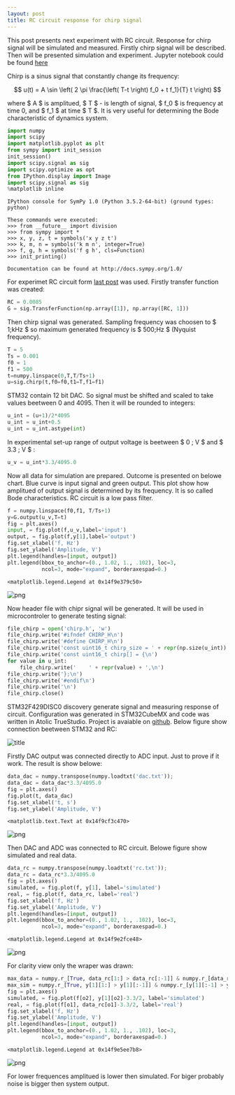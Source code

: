 ```yaml
---
layout: post
title: RC circuit response for chirp signal
---
```


This post presents next experiment with RC circuit. Response for chirp signal will be simulated and measured. Firstly chirp signal will be described. Then will be presented simulation and experiment.
Jupyter notebook could be found [here](https://github.com/KozikR/RC_reaction_for_chirp_signal/blob/master/RC_reaction_for_chirp_signal.ipynb)

Chirp is a sinus signal that constantly change its frequency:

$$ u(t) = A \sin \left(  2 \pi \frac{\left( T-t \right) f_0 + t f_1}{T} t \right) $$

where $ A $ is amplitued, $ T $ - is length of signal, $ f_0 $ is frequency at time 0, and $ f_1 $ at time $ T $.
It is very useful for determining the Bode characteristic of dynamics system.


```python
import numpy
import scipy
import matplotlib.pyplot as plt
from sympy import init_session
init_session() 
import scipy.signal as sig
import scipy.optimize as opt
from IPython.display import Image
import scipy.signal as sig
%matplotlib inline
```

    IPython console for SymPy 1.0 (Python 3.5.2-64-bit) (ground types: python)
    
    These commands were executed:
    >>> from __future__ import division
    >>> from sympy import *
    >>> x, y, z, t = symbols('x y z t')
    >>> k, m, n = symbols('k m n', integer=True)
    >>> f, g, h = symbols('f g h', cls=Function)
    >>> init_printing()
    
    Documentation can be found at http://docs.sympy.org/1.0/
    

For experimet RC circuit form [last post](http://kozikr.github.io/RC-circuit/) was used. Firstly transfer function was created:


```python
RC = 0.0085
G = sig.TransferFunction(np.array([1]), np.array([RC, 1]))
```

Then chirp signal was generated. Sampling frequency was choosen to  $ 1\;kHz $  so maximum generated frequency is  $  500\;Hz $  (Nyquist frequency).


```python
T = 5
Ts = 0.001
f0 = 1
f1 = 500
t=numpy.linspace(0,T,T/Ts+1)
u=sig.chirp(t,f0=f0,t1=T,f1=f1)
```

STM32 contain 12 bit DAC. So signal must be shifted and scaled to take values beetween 0 and 4095.  Then it will be rounded to integers:


```python
u_int = (u+1)/2*4095
u_int = u_int+0.5
u_int = u_int.astype(int)
```

In experimental set-up range of output voltage is beetween  $ 0 \; V $  and  $ 3.3 \; V $ :


```python
u_v = u_int*3.3/4095.0
```

Now all data for simulation are prepared. Outcome is presented on belowe chart.
Blue curve is input signal and green output. This plot show how amplitued of output signal is determined by its frequency. It is so called Bode characteristics. RC circuit is a low pass filter.


```python
f = numpy.linspace(f0,f1, T/Ts+1)
y=G.output(u_v,T=t)
fig = plt.axes()
input, = fig.plot(f,u_v,label='input')
output, = fig.plot(f,y[1],label='output')
fig.set_xlabel('f, Hz')
fig.set_ylabel('Amplitude, V')
plt.legend(handles=[input, output])
plt.legend(bbox_to_anchor=(0., 1.02, 1., .102), loc=3,
           ncol=3, mode="expand", borderaxespad=0.)
```




    <matplotlib.legend.Legend at 0x14f9e379c50>




![png](../images/post/2016-11-26-RC_reaction_for_chirp_signal/output_11_1.png)


Now header file with chipr signal will be generated. It will be used in microcontroler to generate testing signal: 


```python
file_chirp = open('chirp.h', 'w')
file_chirp.write('#ifndef CHIRP_H\n')
file_chirp.write('#define CHIRP_H\n')
file_chirp.write('const uint16_t chirp_size = ' + repr(np.size(u_int)) + ';\n')
file_chirp.write('const uint16_t chirp[] = {\n')
for value in u_int:
    file_chirp.write('    ' + repr(value) + ',\n')
file_chirp.write('};\n')
file_chirp.write('#endif\n')
file_chirp.write('\n')
file_chirp.close()
```

STM32F429DISC0 discovery generate signal and measuring response of circuit. Configuration was generated in  STM32CubeMX and code was written in Atolic TrueStudio. Project is avaiable on [github](https://github.com/KozikR/RC_reaction_for_chirp_signal). Below figure show connection beetween STM32 and RC:

![title](../images/post/2016-11-26-RC_reaction_for_chirp_signal/rc.png)

Firstly DAC output was connected directly to ADC input. Just to prove if it work. The result is show belowe:


```python
data_dac = numpy.transpose(numpy.loadtxt('dac.txt'));
data_dac = data_dac*3.3/4095.0
fig = plt.axes()
fig.plot(t, data_dac)
fig.set_xlabel('t, s')
fig.set_ylabel('Amplitude, V')
```




    <matplotlib.text.Text at 0x14f9cf3c470>




![png](../images/post/2016-11-26-RC_reaction_for_chirp_signal/output_15_1.png)


Then DAC and ADC was connected to RC circuit. Belowe figure show simulated and real data.


```python
data_rc = numpy.transpose(numpy.loadtxt('rc.txt'));
data_rc = data_rc*3.3/4095.0
fig = plt.axes()
simulated, = fig.plot(f, y[1], label='simulated')
real, = fig.plot(f, data_rc, label='real')
fig.set_xlabel('f, Hz')
fig.set_ylabel('Amplitude, V')
plt.legend(handles=[input, output])
plt.legend(bbox_to_anchor=(0., 1.02, 1., .102), loc=3,
           ncol=3, mode="expand", borderaxespad=0.)
```




    <matplotlib.legend.Legend at 0x14f9e2fce48>




![png](../images/post/2016-11-26-RC_reaction_for_chirp_signal/output_17_1.png)


For clarity view only the wraper was drawn:


```python
max_data = numpy.r_[True, data_rc[1:] > data_rc[:-1]] & numpy.r_[data_rc[:-1] > data_rc[1:], True]
max_sim = numpy.r_[True, y[1][1:] > y[1][:-1]] & numpy.r_[y[1][:-1] > y[1][1:], True]
fig = plt.axes()
simulated, = fig.plot(f[o2], y[1][o2]-3.3/2, label='simulated')
real, = fig.plot(f[o1], data_rc[o1]-3.3/2, label='real')
fig.set_xlabel('f, Hz')
fig.set_ylabel('Amplitude, V')
plt.legend(handles=[input, output])
plt.legend(bbox_to_anchor=(0., 1.02, 1., .102), loc=3,
           ncol=3, mode="expand", borderaxespad=0.)
```




    <matplotlib.legend.Legend at 0x14f9e5ee7b8>




![png](../images/post/2016-11-26-RC_reaction_for_chirp_signal/output_19_1.png)


For lower frequences amplitued is lower then simulated. For biger probably noise is bigger then system output. 
